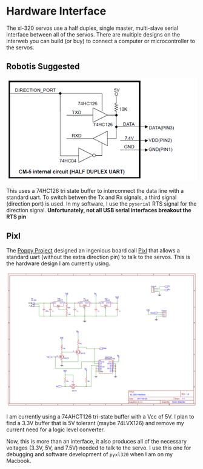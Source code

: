 # Hardware Interface

The xl-320 servos use a half duplex, single master, multi-slave
serial interface between all of the servos. There are multiple designs on the interweb
you can build (or buy) to connect a computer or microcontroller to the servos.

## Robotis Suggested

![](../../pics/circuit-old.png)

This uses a 74HC126 tri state buffer to interconnect the data line with a standard uart.
To switch betwen the Tx and Rx signals, a third signal (direction port) is used. In my
software, I use the `pyserial` RTS signal for the direction signal. **Unfortunately, 
not all USB serial interfaces breakout the RTS pin**

## Pixl

The [Poppy Project](https://www.poppy-project.org) designed an ingenious board call [Pixl](https://github.com/poppy-project/pixl)
that allows a standard uart (without the extra direction pin) to talk to the servos.
This is the hardware design I am currently using.

![](./pics/power-board.png)

I am currently using a 74AHCT126 tri-state buffer with a Vcc of 5V. I plan to find
a 3.3V buffer that is 5V tolerant (maybe 74LVX126) and remove my current need for
a logic level converter.

Now, this is more than an interface, it also produces all of the necessary voltages
(3.3V, 5V, and 7.5V) needed to talk to the servo. I use this one for debugging and
software development of `pyxl320` when I am on my Macbook. 
